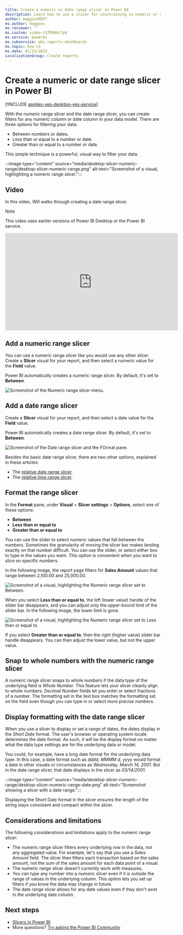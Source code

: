 ```yaml
---
title: Create a numeric or date range slicer in Power BI
description: Learn how to use a slicer for constraining to numeric or date ranges in Power BI Desktop and the Power BI service.
author: maggiesMSFT
ms.author: maggies
ms.reviewer: ''
ms.custom: video-zIZPA0UrJyA
ms.service: powerbi
ms.subservice: pbi-reports-dashboards
ms.topic: how-to
ms.date: 01/13/2023
LocalizationGroup: Create reports
---
```

# Create a numeric or date range slicer in Power BI

[!INCLUDE [applies-yes-desktop-yes-service](../includes/applies-yes-desktop-yes-service.md)]

With the numeric range slicer and the date range slicer, you can create filters for any numeric column or date column in your data model. There are three options for filtering your data:

- Between numbers or dates.
- Less than or equal to a number or date.
- Greater than or equal to a number or date.

This simple technique is a powerful, visual way to filter your data.

:::image type="content" source="media/desktop-slicer-numeric-range/desktop-slicer-numeric-range.png" alt-text="Screenshot of a visual, highlighting a numeric range slicer.":::

## Video

In this video, Will walks through creating a date range slicer.

> [!NOTE]  
> This video uses earlier versions of Power BI Desktop or the Power BI service.

<iframe width="560" height="315" src="https://www.youtube.com/embed/zIZPA0UrJyA" frameborder="0" allowfullscreen></iframe>

## Add a numeric range slicer

You can use a numeric range slicer like you would use any other slicer. Create a **Slicer** visual for your report, and then select a numeric value for the **Field** value.

Power BI automatically creates a numeric range slicer. By default, it's set to **Between**.

![Screenshot of the Numeric range slicer menu.](media/desktop-slicer-numeric-range/desktop-slicer-numeric-range-between.png)

## Add a date range slicer

Create a **Slicer** visual for your report, and then select a date value for the **Field** value.

Power BI automatically creates a date range slicer. By default, it's set to **Between**.

![Screenshot of the Date range slicer and the FOrmat pane.](media/desktop-slicer-numeric-range/slicer-date-range-between.png)

Besides the basic date range slicer, there are two other options, explained in these articles:

- The [relative date range slicer](../visuals/desktop-slicer-filter-date-range.md).
- The [relative time range slicer](slicer-filter-relative-time.md).

## Format the range slicer

In the **Format** pane, under **Visual** > **Slicer settings** > **Options**, select one of these options:

* **Between**
* **Less than or equal to**
* **Greater than or equal to**

You can use the slider to select numeric values that fall between the numbers. Sometimes the granularity of moving the slicer bar makes landing exactly on that number difficult. You can use the slider, or select either box to type in the values you want. This option is convenient when you want to slice on specific numbers.

In the following image, the report page filters for **Sales Amount** values that range between 2,100.00 and 25,000.00.

![Screenshot of a visual, highlighting the Numeric range slicer set to Between.](media/desktop-slicer-numeric-range/desktop-slicer-numeric-range-between-specific-numbers.png)

When you select **Less than or equal to**, the left (lower value) handle of the slider bar disappears, and you can adjust only the upper-bound limit of the slider bar. In the following image, the lower limit is gone.

![Screenshot of a visual, highlighting the Numeric range slicer set to Less than or equal to.](media/desktop-slicer-numeric-range/desktop-slicer-numeric-range-less-than.png)

If you select **Greater than or equal to**, then the right (higher value) slider bar handle disappears. You can then adjust the lower value, but not the upper value.

## Snap to whole numbers with the numeric range slicer

A numeric range slicer snaps to whole numbers if the data type of the underlying field is *Whole Number*. This feature lets your slicer cleanly align to whole numbers. *Decimal Number* fields let you enter or select fractions of a number. The formatting set in the text box matches the formatting set on the field even though you can type in or select more precise numbers.

## Display formatting with the date range slicer

When you use a slicer to display or set a range of dates, the dates display in the *Short Date* format. The user's browser or operating system locale determines the date format. As such, it will be the display format no matter what the data type settings are for the underlying data or model.

You could, for example, have a long date format for the underlying data type. In this case, a date format such as *dddd, MMMM d, yyyy* would format a date in other visuals or circumstances as *Wednesday, March 14, 2001*. But in the date range slicer, that date displays in the slicer as *03/14/2001*.

:::image type="content" source="media/desktop-slicer-numeric-range/desktop-slicer-numeric-range-date.png" alt-text="Screenshot showing a slicer with a date range.":::

Displaying the Short Date format in the slicer ensures the length of the string stays consistent and compact within the slicer.

## Considerations and limitations

The following considerations and limitations apply to the numeric range slicer:

* The numeric range slicer filters every underlying row in the data, not any aggregated value. For example, let's say that you use a *Sales Amount* field. The slicer then filters each transaction based on the sales amount, not the sum of the sales amount for each data point of a visual.
* The numeric range slicer doesn't currently work with measures.
* You can type any number into a numeric slicer even if it is outside the range of values in the underlying column. This option lets you set up filters if you know the data may change in future.
* The date range slicer allows for any date values even if they don't exist in the underlying date column.

## Next steps

- [Slicers in Power BI](../visuals/power-bi-visualization-slicers.md)
- More questions? [Try asking the Power BI Community](https://community.powerbi.com/)